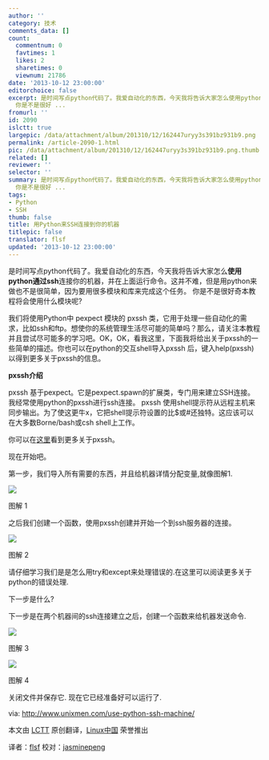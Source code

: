 ```yaml
---
author: ''
category: 技术
comments_data: []
count:
  commentnum: 0
  favtimes: 1
  likes: 2
  sharetimes: 0
  viewnum: 21786
date: '2013-10-12 23:00:00'
editorchoice: false
excerpt: 是时间写点python代码了。我爱自动化的东西，今天我将告诉大家怎么使用python通过ssh连接你的机器，并在上面运行命令。这并不难，但是用python来做也不是很简单，因为要用很多模块和库来完成这个任务。
  你是不是很好 ...
fromurl: ''
id: 2090
islctt: true
largepic: /data/attachment/album/201310/12/162447uryy3s391bz931b9.png
permalink: /article-2090-1.html
pic: /data/attachment/album/201310/12/162447uryy3s391bz931b9.png.thumb.jpg
related: []
reviewer: ''
selector: ''
summary: 是时间写点python代码了。我爱自动化的东西，今天我将告诉大家怎么使用python通过ssh连接你的机器，并在上面运行命令。这并不难，但是用python来做也不是很简单，因为要用很多模块和库来完成这个任务。
  你是不是很好 ...
tags:
- Python
- SSH
thumb: false
title: 用Python来SSH连接到你的机器
titlepic: false
translator: flsf
updated: '2013-10-12 23:00:00'
---
```


是时间写点python代码了。我爱自动化的东西，今天我将告诉大家怎么**使用python通过ssh**连接你的机器，并在上面运行命令。这并不难，但是用python来做也不是很简单，因为要用很多模块和库来完成这个任务。 你是不是很好奇本教程将会使用什么模块呢?


我们将使用Python中 pexpect 模块的 pxssh 类，它用于处理一些自动化的需求，比如ssh和ftp。想使你的系统管理生活尽可能的简单吗？那么，请关注本教程并且尝试尽可能多的学习吧。OK，OK，看我这里，下面我将给出关于pxssh的一些简单的描述。你也可以在python的交互shell导入pxssh 后，键入help(pxssh)以得到更多关于pxssh的信息。


**pxssh介绍**


pxssh 基于pexpect。它是pexpect.spawn的扩展类，专门用来建立SSH连接。我经常使用python的pxssh进行ssh连接。 pxssh 使用shell提示符从远程主机来同步输出。为了使这更牛x，它把shell提示符设置的比$或#还独特。这应该可以在大多数Borne/bash或csh shell上工作。


你可以在[这里](http://pexpect.sourceforge.net/pxssh.html)看到更多关于pxssh。


现在开始吧。


第一步，我们导入所有需要的东西，并且给机器详情分配变量,就像图解1.


 ![](/data/attachment/album/201310/12/162447uryy3s391bz931b9.png)


图解 1


之后我们创建一个函数，使用pxssh创建并开始一个到ssh服务器的连接。


 ![](/data/attachment/album/201310/12/162449snlyvq8ymlzkr6uq.png)


图解 2


请仔细学习我们是是怎么用try和except来处理错误的.在这里可以阅读更多关于python的错误处理.


下一步是什么?


下一步是在两个机器间的ssh连接建立之后，创建一个函数来给机器发送命令.


 ![](/data/attachment/album/201310/12/162450qettguztc4pp4h7x.png)


图解 3


 ![](/data/attachment/album/201310/12/162451l672i11i3l1ihf13.png)


图解 4


关闭文件并保存它. 现在它已经准备好可以运行了.


 


via: <http://www.unixmen.com/use-python-ssh-machine/>


本文由 [LCTT](https://github.com/LCTT/TranslateProject) 原创翻译，[Linux中国](http://linux.cn/) 荣誉推出


译者：[flsf](https://github.com/flsf) 校对：[jasminepeng](https://github.com/jasminepeng)